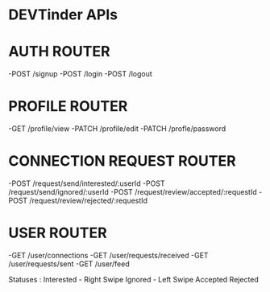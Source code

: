 # DEVTinder APIs

# AUTH ROUTER
-POST /signup
-POST /login
-POST /logout

# PROFILE ROUTER
-GET /profile/view
-PATCH /profile/edit
-PATCH /profle/password

# CONNECTION REQUEST ROUTER
-POST /request/send/interested/:userId
-POST /request/send/ignored/:userId
-POST /request/review/accepted/:requestId
-POST /request/review/rejected/:requestId

# USER ROUTER
-GET /user/connections
-GET /user/requests/received
-GET /user/requests/sent
-GET /user/feed






Statuses :  Interested - Right Swipe
            Ignored - Left Swipe
            Accepted
            Rejected
